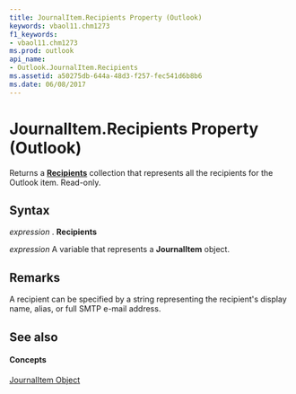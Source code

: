 ```yaml
---
title: JournalItem.Recipients Property (Outlook)
keywords: vbaol11.chm1273
f1_keywords:
- vbaol11.chm1273
ms.prod: outlook
api_name:
- Outlook.JournalItem.Recipients
ms.assetid: a50275db-644a-48d3-f257-fec541d6b8b6
ms.date: 06/08/2017
---
```



# JournalItem.Recipients Property (Outlook)

Returns a  **[Recipients](Outlook.Recipients.md)** collection that represents all the recipients for the Outlook item. Read-only.


## Syntax

 _expression_ . **Recipients**

 _expression_ A variable that represents a **JournalItem** object.


## Remarks

A recipient can be specified by a string representing the recipient's display name, alias, or full SMTP e-mail address.


## See also


#### Concepts


[JournalItem Object](Outlook.JournalItem.md)

